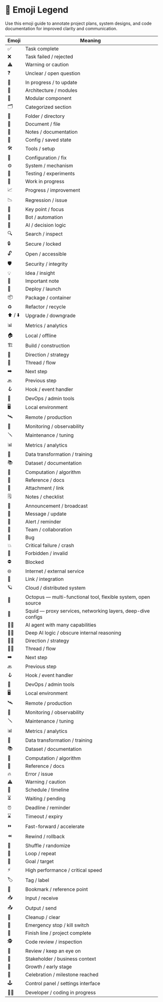 # 📘 Emoji Legend

Use this emoji guide to annotate project plans, system designs, and code documentation for improved clarity and communication.

| Emoji | Meaning                |
|-------|------------------------|
| ✅     | Task complete           |
| ❌     | Task failed / rejected |
| ⚠️     | Warning or caution     |
| ❓     | Unclear / open question|
| 🔄     | In progress / to update|
| 🧱     | Architecture / modules |
| 🧩     | Modular component       |
| 🗂️     | Categorized section     |
| 📁     | Folder / directory     |
| 📄     | Document / file        |
| 📝     | Notes / documentation  |
| 💾     | Config / saved state   |
| 🛠️     | Tools / setup          |
| 🔧     | Configuration / fix    |
| ⚙️     | System / mechanism     |
| 🧪     | Testing / experiments  |
| 🚧     | Work in progress       |
| 📈     | Progress / improvement |
| 📉     | Regression / issue     |
| 📍     | Key point / focus      |
| 🤖     | Bot / automation       |
| 🧠     | AI / decision logic    |
| 🔍     | Search / inspect       |
| 🔒     | Secure / locked        |
| 🔓     | Open / accessible      |
| 🛡️     | Security / integrity   |
| 💡     | Idea / insight         |
| 📌     | Important note         |
| 🚀     | Deploy / launch        |
| 📦     | Package / container    |
| ♻️     | Refactor / recycle     |
| ⬆️ / ⬇️ | Upgrade / downgrade    |
| 📊     | Metrics / analytics    |
| 🏠     | Local / offline        |
| 🏗️     | Build / construction   |
| 🧭     | Direction / strategy   |
| 🧵     | Thread / flow          |
| ➡️     | Next step              |
| 🔙     | Previous step          |
| 🪝     | Hook / event handler   |
| 🧰     | DevOps / admin tools   |
| 🖥️     | Local environment      |
| 🛰️     | Remote / production    |
| 🧿     | Monitoring / observability |
| 🪛     | Maintenance / tuning   |
| 📊     | Metrics / analytics    |
| 🧬     | Data transformation / training |
| 📚     | Dataset / documentation |
| 🧮     | Computation / algorithm |
| 📖     | Reference / docs        |
| 📎     | Attachment / link       |
| 🗒️     | Notes / checklist       |
| 📢     | Announcement / broadcast |
| 📨     | Message / update         |
| 🔔     | Alert / reminder         |
| 👥     | Team / collaboration     |
| 🐞     | Bug                      |
| 💥     | Critical failure / crash |
| 🚫     | Forbidden / invalid      |
| ⛔     | Blocked                  |
| 🌐     | Internet / external service |
| 🔗     | Link / integration             |
| 🪐     | Cloud / distributed system     |
| 🐙     | Octopus — multi-functional tool, flexible system, open source |
| 🦑     | Squid — proxy services, networking layers, deep-dive configs |
| 🤖🐙   | AI agent with many capabilities |
| 🧠🦑   | Deep AI logic / obscure internal reasoning |
| 🧭🦑   | Direction / strategy |
| 🧵🦑   | Thread / flow |
| ➡️     | Next step |
| 🔙     | Previous step |
| 🪝     | Hook / event handler |
| 🧰     | DevOps / admin tools |
| 🖥️     | Local environment |
| 🛰️     | Remote / production |
| 🧿     | Monitoring / observability |
| 🪛     | Maintenance / tuning |
| 📊     | Metrics / analytics |
| 🧬     | Data transformation / training |
| 📚     | Dataset / documentation |
| 🧮     | Computation / algorithm |
| 📖     | Reference / docs |
| 🔥     | Error / issue |
| ⚠️     | Warning / caution |
| 📆     | Schedule / timeline |
| ⏳     | Waiting / pending |
| ⏰     | Deadline / reminder |
| ⌛     | Timeout / expiry
| ⏩     | Fast-forward / accelerate |
| ⏪     | Rewind / rollback |
| 🔀     | Shuffle / randomize |
| 🔁     | Loop / repeat |
| 🎯     | Goal / target |
| ⚡     | High performance / critical speed |
| 🏷️     | Tag / label |
| 🔖     | Bookmark / reference point |
| 📥     | Input / receive |
| 📤     | Output / send |
| 🧹     | Cleanup / clear |
| 🧯     | Emergency stop / kill switch |
| 🏁     | Finish line / project complete |
| 🕵️     | Code review / inspection |
| 👀     | Review / keep an eye on |
| 💼     | Stakeholder / business context |
| 🌱     | Growth / early stage |
| 🎉     | Celebration / milestone reached |
| 🕹️     | Control panel / settings interface |
| 🧑‍💻     | Developer / coding in progress |